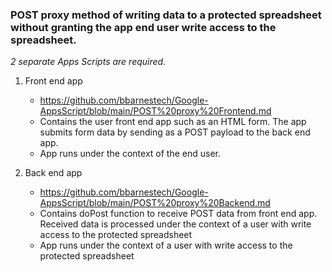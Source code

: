### POST proxy method of writing data to a protected spreadsheet without granting the app end user write access to the spreadsheet.

*2 separate Apps Scripts are required.*  

1. Front end app
    - https://github.com/bbarnestech/Google-AppsScript/blob/main/POST%20proxy%20Frontend.md
    - Contains the user front end app such as an HTML form.  The app submits form data by sending as a POST payload to the back end app.
    - App runs under the context of the end user.
  
2. Back end app
    - https://github.com/bbarnestech/Google-AppsScript/blob/main/POST%20proxy%20Backend.md
    - Contains doPost function to receive POST data from front end app.  Received data is processed under the context of a user with write access to the protected spreadsheet
    - App runs under the context of a user with write access to the protected spreadsheet

